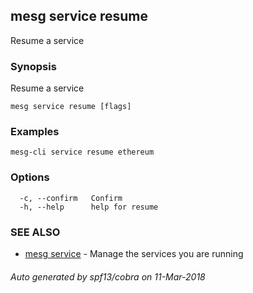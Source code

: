 ## mesg service resume

Resume a service

### Synopsis

Resume a service

```
mesg service resume [flags]
```

### Examples

```
mesg-cli service resume ethereum
```

### Options

```
  -c, --confirm   Confirm
  -h, --help      help for resume
```

### SEE ALSO

* [mesg service](mesg_service.md)	 - Manage the services you are running

###### Auto generated by spf13/cobra on 11-Mar-2018
